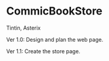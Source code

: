 # CommicBookStore
Tintin, Asterix

Ver 1.0:
  Design and plan the web page.

Ver 1.1:
  Create the store page.
